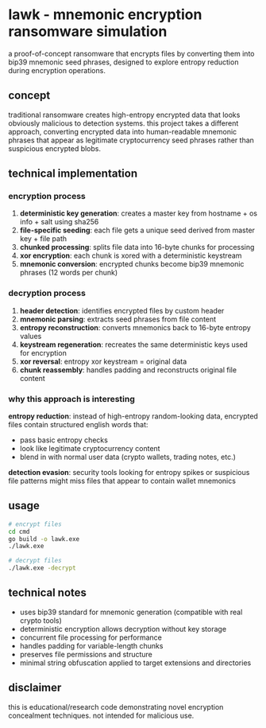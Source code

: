 # lawk - mnemonic encryption ransomware simulation

a proof-of-concept ransomware that encrypts files by converting them into bip39 mnemonic seed phrases, designed to explore entropy reduction during encryption operations.

## concept

traditional ransomware creates high-entropy encrypted data that looks obviously malicious to detection systems. this project takes a different approach, converting encrypted data into human-readable mnemonic phrases that appear as legitimate cryptocurrency seed phrases rather than suspicious encrypted blobs.

## technical implementation

### encryption process

1. **deterministic key generation**: creates a master key from hostname + os info + salt using sha256
2. **file-specific seeding**: each file gets a unique seed derived from master key + file path
3. **chunked processing**: splits file data into 16-byte chunks for processing
4. **xor encryption**: each chunk is xored with a deterministic keystream
5. **mnemonic conversion**: encrypted chunks become bip39 mnemonic phrases (12 words per chunk)


### decryption process

1. **header detection**: identifies encrypted files by custom header
2. **mnemonic parsing**: extracts seed phrases from file content
3. **entropy reconstruction**: converts mnemonics back to 16-byte entropy values
4. **keystream regeneration**: recreates the same deterministic keys used for encryption
5. **xor reversal**: entropy xor keystream = original data
6. **chunk reassembly**: handles padding and reconstructs original file content

### why this approach is interesting

**entropy reduction**: instead of high-entropy random-looking data, encrypted files contain structured english words that:
- pass basic entropy checks
- look like legitimate cryptocurrency content
- blend in with normal user data (crypto wallets, trading notes, etc.)

**detection evasion**: security tools looking for entropy spikes or suspicious file patterns might miss files that appear to contain wallet mnemonics

## usage

```bash
# encrypt files
cd cmd
go build -o lawk.exe
./lawk.exe

# decrypt files  
./lawk.exe -decrypt
```

## technical notes

- uses bip39 standard for mnemonic generation (compatible with real crypto tools)
- deterministic encryption allows decryption without key storage
- concurrent file processing for performance
- handles padding for variable-length chunks
- preserves file permissions and structure
- minimal string obfuscation applied to target extensions and directories
## disclaimer

this is educational/research code demonstrating novel encryption concealment techniques. not intended for malicious use.

